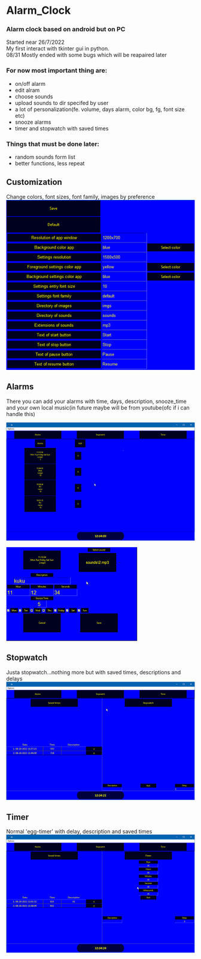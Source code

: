 # Alarm_Clock
### Alarm clock based on android but on PC <br>
Started near 26/7/2022<br>
My first interact with tkinter gui in python.<br>
08/31 Mostly ended with some bugs which will be reapaired later
### For now most important thing are:
  * on/off alarm
  * edit alram
  * choose sounds
  * upload sounds to dir specifed by user
  * a lot of personalization(fe. volume, days alarm, color bg, fg, font size etc)
  * snooze alarms
  * timer and stopwatch with saved times
  
### Things that must be done later:
  * random sounds form list
  * better functions, less repeat
  


## Customization
Change colors, font sizes, font family, images by preference
![settings](https://github.com/Darosss/Alarm_Clock/blob/master/alarm_clock/screenshots/setting.png)
## Alarms
There you can add your alarms with time, days, description, snooze_time and your own local music(in future maybe will be from youtube(ofc if i can handle this)

![alarms](https://github.com/Darosss/Alarm_Clock/blob/master/alarm_clock/screenshots/alarms.png)

![editalarms](https://github.com/Darosss/Alarm_Clock/blob/master/alarm_clock/screenshots/edit_alarm.png)
## Stopwatch
Justa stopwatch...nothing more but with saved times, descriptions and delays
![stopwatch](https://github.com/Darosss/Alarm_Clock/blob/master/alarm_clock/screenshots/stopwatch.png)
## Timer
Normal 'egg-timer' with delay, description and saved times
![timer](https://github.com/Darosss/Alarm_Clock/blob/master/alarm_clock/screenshots/timer.png)
